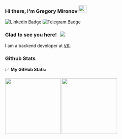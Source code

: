 ### Hi there, I'm Gregory Mironov <img src="https://media.giphy.com/media/hvRJCLFzcasrR4ia7z/giphy.gif" width="25px">

[![Linkedin Badge](https://img.shields.io/badge/-LinkedIn-0e76a8?style=flat-square&logo=Linkedin&logoColor=white)](https://linkedin.com/in/migregal)
[![Telegram Badge](https://img.shields.io/badge/-Telegram-0088cc?style=flat-square&logo=Telegram&logoColor=white)](https://t.me/migregal)
<!-- [![Instagram Badge](https://img.shields.io/badge/-Instagram-e4405f?style=flat-square&logo=Instagram&logoColor=white)](https://instagram.com/gkassym/) -->

### Glad to see you here! &nbsp; ![](https://visitor-badge.glitch.me/badge?page_id=migregal.migregal)

I am a backend developer at [VK](https://vk.com/about).

<h3 align="left">Github Stats </h3>

📈 **My GitHub Stats:**

<p>
  <img height="180em" src="https://github-readme-stats-sigma-five.vercel.app/api?username=migregal&show_icons=true&hide_border=true&&count_private=true&include_all_commits=true" />
  <img height="180em" src="https://github-readme-stats-sigma-five.vercel.app/api/top-langs/?username=migregal&exclude_repo=KNN-Image-Classification&show_icons=true&hide_border=true&layout=compact&langs_count=8"/>
</p>
